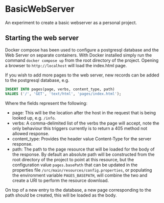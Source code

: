 # BasicWebServer
An experiment to create a basic webserver as a personal project.

## Starting the web server
Docker compose has been used to configure a postgresql database and the Web Server on separate containers. With Docker
installed simply run the command `docker compose up` from the root directory of the project.  Opening a browser to `http://localhost`
will load the index.html page.

If you wish to add more pages to the web server, new records can be added to the postgresql database, e.g.
```sql
INSERT INTO pages(page, verbs, content_type, path)
VALUES ('/', 'GET', 'text/html', 'pages/index.html');
```
Where the fields represent the following:
- page: This will be the location after the host in the request that is being looked up, e.g. `/info`.
- verbs: A comma-delimited list of the verbs the page will accept, note the only behaviour this triggers currently is
    to return a 405 method not allowed response.
- content_type: Provides the header value Content-Type for the server response.
- path: The path to the page resource that will be loaded for the body of the response. By default an absolute path will be constructed
    from the root directory of the project to point at this resource, but the configuration value `pages.basePath` that can be updated in
    the properties file `/src/main/resources/config.properties`, or populating the environment variable `PAGES_BASEPATH`, will combine the
    two and create a URI to perform the resource download.

On top of a new entry to the database, a new page corresponding to the path should be created, this will be loaded as the body.






